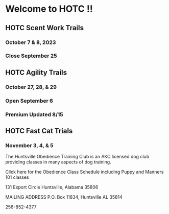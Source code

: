 # Welcome to HOTC !!

## HOTC Scent Work Trails
### October 7 & 8, 2023
### Close September 25

## HOTC Agility Trails
### October 27, 28, & 29
### Open September 6
### Premium Updated 8/15

## HOTC Fast Cat Trials
### November 3, 4, & 5

The Huntsville Obedience Training Club is an AKC licensed dog club providing classes in many aspects of dog training.

Click here for the Obedience Class Schedule including Puppy and Manners 101 classes

131 Export Circle
Huntsville, Alabama 35806

MAILING ADDRESS
P.O. Box 11834, Huntsville AL 35814

256-852-4377

